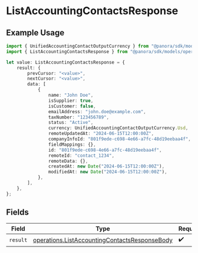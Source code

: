 # ListAccountingContactsResponse

## Example Usage

```typescript
import { UnifiedAccountingContactOutputCurrency } from "@panora/sdk/models/components";
import { ListAccountingContactsResponse } from "@panora/sdk/models/operations";

let value: ListAccountingContactsResponse = {
    result: {
        prevCursor: "<value>",
        nextCursor: "<value>",
        data: [
            {
                name: "John Doe",
                isSupplier: true,
                isCustomer: false,
                emailAddress: "john.doe@example.com",
                taxNumber: "123456789",
                status: "Active",
                currency: UnifiedAccountingContactOutputCurrency.Usd,
                remoteUpdatedAt: "2024-06-15T12:00:00Z",
                companyInfoId: "801f9ede-c698-4e66-a7fc-48d19eebaa4f",
                fieldMappings: {},
                id: "801f9ede-c698-4e66-a7fc-48d19eebaa4f",
                remoteId: "contact_1234",
                remoteData: {},
                createdAt: new Date("2024-06-15T12:00:00Z"),
                modifiedAt: new Date("2024-06-15T12:00:00Z"),
            },
        ],
    },
};
```

## Fields

| Field                                                                                                          | Type                                                                                                           | Required                                                                                                       | Description                                                                                                    |
| -------------------------------------------------------------------------------------------------------------- | -------------------------------------------------------------------------------------------------------------- | -------------------------------------------------------------------------------------------------------------- | -------------------------------------------------------------------------------------------------------------- |
| `result`                                                                                                       | [operations.ListAccountingContactsResponseBody](../../models/operations/listaccountingcontactsresponsebody.md) | :heavy_check_mark:                                                                                             | N/A                                                                                                            |
